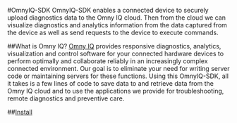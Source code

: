 #OmnyIQ-SDK
OmnyIQ-SDK enables a connected device to securely upload diagnostics data to the Omny IQ cloud. Then from the cloud we can visualize diagnostics and analytics information from the data captured from the device as well as send requests to the device to execute commands.

##What is Omny IQ?
[Omny IQ](http://www.omnyiq.com) provides responsive diagnostics, analytics, visualization and control software for your connected hardware devices to perform optimally and collaborate reliably in an increasingly complex connected environment. Our goal is to eliminate your need for writing server code or maintaining servers for these functions. Using this OmnyIQ-SDK, all it takes is a few lines of code to save data to and retrieve data from the Omny IQ cloud and to use the applications we provide for troubleshooting, remote diagnostics and preventive care.


##[Install](docs/install.md)
